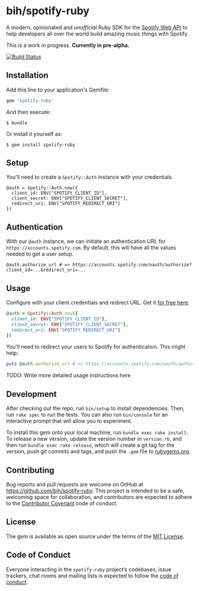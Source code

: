 # bih/spotify-ruby

A modern, opinionated and *unofficial* Ruby SDK for the [Spotify Web API][spotify-web-api] to help developers all over the world build amazing music things with Spotify.

This is a work in progress. **Currently in pre-alpha.**

[![Build Status](https://travis-ci.org/bih/spotify-ruby.svg?branch=master)](https://travis-ci.org/bih/spotify-ruby)

## Installation

Add this line to your application's Gemfile:

```ruby
gem 'spotify-ruby'
```

And then execute:

    $ bundle

Or install it yourself as:

    $ gem install spotify-ruby

## Setup

You'll need to create a `Spotify::Auth` instance with your credentials.

```
@auth = Spotify::Auth.new({
  client_id: ENV["SPOTIFY_CLIENT_ID"],
  client_secret: ENV["SPOTIFY_CLIENT_SECRET"],
  redirect_uri: ENV["SPOTIFY_REDIRECT_URI"]
})
```

## Authentication

With our `@auth` instance, we can initiate an authentication URL for `https://accounts.spotify.com`. By default, this will have all the values needed to get a user setup.

```
@auth.authorize_url # => https://accounts.spotify.com/oauth/authorize?client_id=...&redirect_uri=...
```

## Usage

Configure with your client credentials and redirect URL. Get it [for free here][spotify-developer-dashboard].

```ruby
@auth = Spotify::Auth.new({
  client_id: ENV["SPOTIFY_CLIENT_ID"],
  client_secret: ENV["SPOTIFY_CLIENT_SECRET"],
  redirect_uri: ENV["SPOTIFY_REDIRECT_URI"]
})
```

You'll need to redirect your users to Spotify for authentication. This might help:
```ruby
puts @auth.authorize_url # => https://accounts.spotify.com/oauth/authorize?client_id=...
```

TODO: Write more detailed usage instructions here

## Development

After checking out the repo, run `bin/setup` to install dependencies. Then, run `rake spec` to run the tests. You can also run `bin/console` for an interactive prompt that will allow you to experiment.

To install this gem onto your local machine, run `bundle exec rake install`. To release a new version, update the version number in `version.rb`, and then run `bundle exec rake release`, which will create a git tag for the version, push git commits and tags, and push the `.gem` file to [rubygems.org](https://rubygems.org).

## Contributing

Bug reports and pull requests are welcome on GitHub at https://github.com/bih/spotify-ruby. This project is intended to be a safe, welcoming space for collaboration, and contributors are expected to adhere to the [Contributor Covenant](http://contributor-covenant.org) code of conduct.

## License

The gem is available as open source under the terms of the [MIT License](http://opensource.org/licenses/MIT).

## Code of Conduct

Everyone interacting in the `spotify-ruby` project’s codebases, issue trackers, chat rooms and mailing lists is expected to follow the [code of conduct](https://github.com/bih/spotify-ruby/blob/master/CODE_OF_CONDUCT.md).

[spotify]: https://spotify.com
[spotify-web-api]: https://developer.spotify.com/documentation/web-api/reference/
[spotify-developer-dashboard]: https://developer.spotify.com/my-applications/
